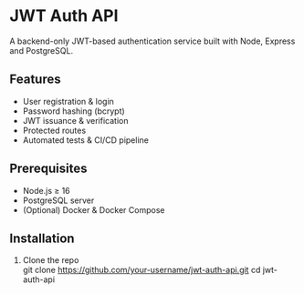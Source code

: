 # JWT Auth API

A backend-only JWT-based authentication service built with Node, Express and PostgreSQL.

## Features

- User registration & login  
- Password hashing (bcrypt)  
- JWT issuance & verification  
- Protected routes  
- Automated tests & CI/CD pipeline

## Prerequisites

- Node.js ≥ 16  
- PostgreSQL server  
- (Optional) Docker & Docker Compose  

## Installation

1. Clone the repo  
   git clone https://github.com/your-username/jwt-auth-api.git
   cd jwt-auth-api
